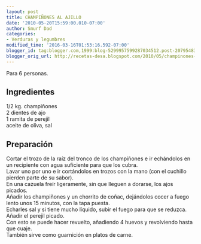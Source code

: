 ```yaml
---
layout: post
title: CHAMPIÑONES AL AJILLO
date: '2010-05-20T15:59:00.010-07:00'
author: Smurf Dad
categories:
- Verduras y legumbres
modified_time: '2016-03-16T01:53:16.592-07:00'
blogger_id: tag:blogger.com,1999:blog-5299957599287034512.post-2079548394236692820
blogger_orig_url: http://recetas-desa.blogspot.com/2010/05/champinones-al-ajillo.html
---
```


Para 6 personas.<br><h2>Ingredientes</h2><p>1/2 kg. champi&ntilde;ones<br/>2 dientes de ajo<br/>1 ramita de perejil<br/>aceite de oliva, sal</p><h2>Preparaci&oacute;n</h2><p>Cortar el trozo de la ra&iacute;z del tronco de los champi&ntilde;ones e ir ech&aacute;ndolos en un recipiente con agua suficiente para que los cubra.<br/>Lavar uno por uno e ir cort&aacute;ndolos en trozos con la mano (con el cuchillo pierden parte de su sabor).<br/>En una cazuela fre&iacute;r ligeramente, sin que lleguen a dorarse, los ajos picados.<br/>A&ntilde;adir los champi&ntilde;ones y un chorrito de co&ntilde;ac, dej&aacute;ndolos cocer a fuego lento unos 15 minutos, con la tapa puesta.<br/>Echarles sal y si tiene mucho l&iacute;quido, subir el fuego para que se reduzca.<br/>A&ntilde;adir el perejil picado.<br/>Con esto se puede hacer revuelto, a&ntilde;adiendo 4 huevos y revolviendo hasta que cuaje.<br/>Tambi&eacute;n sirve como guarnici&oacute;n en platos de carne.</p>